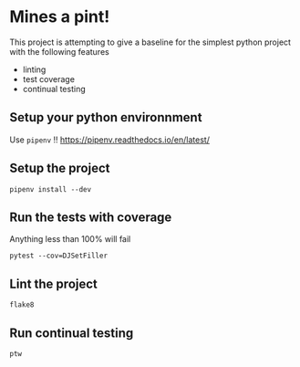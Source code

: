 # Mines a pint!

This project is attempting to give a baseline for the simplest python project with the following features

* linting
* test coverage
* continual testing

## Setup your python environnment

Use `pipenv` !! https://pipenv.readthedocs.io/en/latest/

## Setup the project

`pipenv install --dev`

## Run the tests with coverage

Anything less than 100% will fail

`pytest --cov=DJSetFiller`

## Lint the project

`flake8`

## Run continual testing

`ptw`
